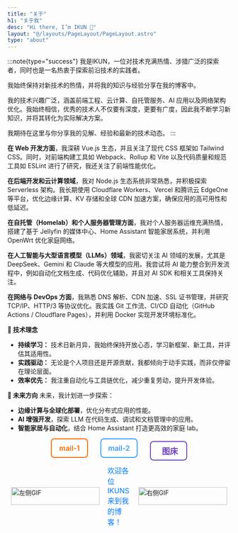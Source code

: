 ```yaml
---
title: "关于"
h1: "关于我"
desc: "Hi there, I’m IKUN 👋"
layout: "@/layouts/PageLayout/PageLayout.astro"
type: "about"
---
```


:::note{type="success"}
我是IKUN，一位对技术充满热情、涉猎广泛的探索者，同时也是一名热衷于探索前沿技术的实践者。

我始终保持对新技术的热情，并将我的知识与经验分享在我的博客中。

我的技术兴趣广泛，涵盖前端工程、云计算、自托管服务、AI 应用以及网络架构优化。我始终相信，优秀的技术人不仅要有深度，更要有广度，因此我不断学习新知识，并将其转化为实际解决方案。

我期待在这里与你分享我的见解、经验和最新的技术动态。
:::


**在 Web 开发方面**，我深耕 Vue.js 生态，并且关注了现代 CSS 框架如 Tailwind CSS。同时，对前端构建工具如 Webpack、Rollup 和 Vite 以及代码质量和规范工具如 ESLint 进行了研究，我还关注了前端性能优化。

**在后端开发和云计算领域**，我对 Node.js 生态系统非常熟悉，并积极探索 Serverless 架构。我长期使用 Cloudflare Workers、Vercel 和腾讯云 EdgeOne 等平台，优化边缘计算、KV 存储和全球 CDN 加速方案，确保应用的高可用性和低延迟。

**在自托管（Homelab）和个人服务器管理方面**，我对个人服务器运维充满热情，搭建了基于 Jellyfin 的媒体中心、Home Assistant 智能家居系统，并利用 OpenWrt 优化家庭网络。

**在人工智能与大型语言模型（LLMs）领域**，我密切关注 AI 领域的发展，尤其是 DeepSeek、Gemini 和 Claude 等大模型的应用。我尝试将 AI 能力整合到开发流程中，例如自动化文档生成、代码优化辅助，并且对 AI SDK 和相关工具保持关注。

**在网络与 DevOps 方面**，我熟悉 DNS 解析、CDN 加速、SSL 证书管理，并研究 TCP/IP、HTTP/3 等协议优化。我实践 Git 工作流、CI/CD 自动化（GitHub Actions / Cloudflare Pages），并利用 Docker 实现开发环境标准化。

**🚀 技术理念**

- **持续学习：** 技术日新月异，我始终保持开放心态，学习新框架、新工具，并评估其适用性。
- **实践驱动：** 无论是个人项目还是开源贡献，我都倾向于动手实践，而非仅停留在理论层面。
- **效率优先：** 我注重自动化与工具链优化，减少重复劳动，提升开发体验。

**🎯 未来方向**
未来，我计划进一步探索：

- **边缘计算与全球化部署**，优化分布式应用的性能。
- **AI 增强开发**，探索 LLM 在代码生成、调试和文档管理中的应用。
- **智能家居与自动化**，结合 Home Assistant 打造更高效的家庭 lab。

<!-- 引入 Font Awesome 图标库 -->   
<link rel="stylesheet" href="https://cdnjs.cloudflare.com/ajax/libs/font-awesome/6.5.0/css/all.min.css">

<style>
  body {
  .welcome-container {
    display: flex; /* 改为Flex布局 */
    align-items: center; /* 垂直居中 */
    justify-content: center; /* 水平居中 */
    margin-top: 10px;
  }

  .welcome-gif {
    width: 200px;
    height: 40px;
    object-fit: contain;
    margin: 8px;
  }

  .welcome-text {
    font-size: 16px;
    color: #007bff;
    margin: 0 10px;
  }

  /* 新增三个图标/文字按钮的样式 */
  .top-icons {
    text-align: center;
    margin-bottom: 10px;
  }

  .top-icons a {
    margin: 0 12px;
    color: #444;
    font-size: 16px;        /* 字体大小适中 */
    text-decoration: none;
    transition: transform 0.3s, color 0.3s;
    display: inline-flex;
    align-items: center;
    justify-content: center;
    width: 80px;            /* 宽度变大，适合文字 */
    height: 40px;
    border: 2px solid #ccc;
    border-radius: 8px;
    background-color: white;
    font-weight: 600;
    user-select: none;
  }

  .top-icons a:hover {
    transform: scale(1.1);
  }

  /* 文字链接颜色区分 */
  .top-icons a.tempmail {
    color: #ff6600;
    border-color: #ff6600;
  }

  .top-icons a.tempmail:hover {
    color: white;
    background-color: #ff6600;
  }

  .top-icons a.tempmail2 {
    color: #3399ff;
    border-color: #3399ff;
  }

  .top-icons a.tempmail2:hover {
    color: white;
    background-color: #3399ff;
  }

  /* 图床图标+文字 */
  .top-icons a.imgsite {
    color: #6f42c1;
    border-color: #6f42c1;
    font-size: 18px;
    font-weight: 600;
  }

  .top-icons a.imgsite:hover {
    color: white;
    background-color: #6f42c1;
  }

  .top-icons a.imgsite i {
    margin-right: 6px;
  }

  /* 原有社交图标样式 */
  .social-icons {
    text-align: center;
    margin-top: 10px;
  }

  .social-icons a {
    margin: 0 12px;
    color: #444;
    font-size: 28px;
    text-decoration: none;
    transition: transform 0.3s, color 0.3s;
  }

  .social-icons a:hover {
    transform: scale(1.2);
  }

  .social-icons a.twitter:hover {
    color: #1da1f2;
  }

  .social-icons a.facebook:hover {
    color: #3b5998;
  }

  .social-icons a.email:hover {
    color: #d44638;
  }
</style>

<!-- 新增的两个文字邮箱服务和一个图床（图标+文字） -->
<div class="top-icons">
  <a href="https://mail1.8888.vvvv.ee/" class="tempmail" target="_blank" title="临时邮箱1">
    mail-1
  </a>
  <a href="https://mail.8888.vvvv.ee/" class="tempmail2" target="_blank" title="临时邮箱2">
    mail-2
  </a>
  <a href="https://img.8888.vvvv.ee/" class="imgsite" target="_blank" title="图床网站">
    <i class="fas fa-image"></i> 图床
  </a>
</div>

<!-- 修改后的欢迎区域 -->
<div class="welcome-container">
  <!-- 左侧新添加的GIF -->
  <img src="https://img.8888.vvvv.ee/file/图片/1750089446952.gif" alt="左侧GIF" class="welcome-gif" />
  
  <!-- 文本区域 -->
  <div class="welcome-text">欢迎各位IKUNS来到我的博客！</div>
  
  <!-- 原有的GIF -->
  <img src="https://img.8888.vvvv.ee/file/图片/1750064706928.gif" alt="右侧GIF" class="welcome-gif" />
</div>

<!-- Twitter, Facebook, Gmail 放在欢迎区域下面 -->
<div class="social-icons">
  <a href="https://twitter.com/ikun202491" class="twitter" target="_blank" title="Twitter">
    <i class="fab fa-twitter"></i>
  </a>
  <a href="https://facebook.com/profile.php?id=61552671213764" class="facebook" target="_blank" title="Facebook">
    <i class="fab fa-facebook"></i>
  </a>
  <a href="mailto:admin@ikun.x10.bz" class="email" title="发送邮件">
    <i class="fas fa-envelope"></i>
    
  </a>
</div>

